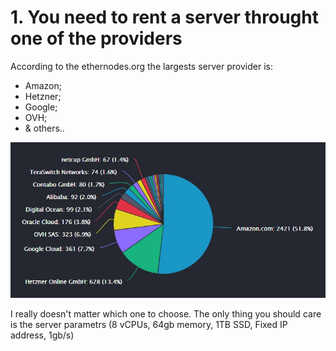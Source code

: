 # 1. You need to rent a server throught one of the providers

According to the ethernodes.org the largests server provider is: 
- Amazon; 
- Hetzner; 
- Google; 
- OVH; 
- & others..

![](https://github.com/NM005/How-to-run-TON-Validators-Nominators-pool-/blob/a9762ccc68910202dbfcd136fa521dd9b0b30d85/images/server-providers.jpg)

I really doesn't matter which one to choose. 
The only thing you should care is the server parametrs (8 vCPUs, 64gb memory, 1TB SSD, Fixed IP address, 1gb/s)
